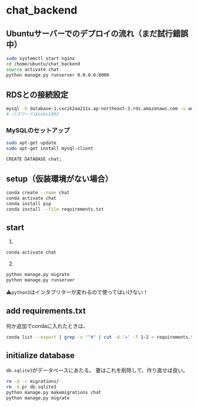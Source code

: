 # chat_backend

## Ubuntuサーバーでのデプロイの流れ（まだ試行錯誤中）
```bash
sudo systemctl start nginx
cd /home/ubuntu/chat_backend
source activate chat
python manage.py runserver 0.0.0.0:8000
```

## RDSとの接続設定
```bash
mysql -h database-1.cxcik2aa211v.ap-northeast-3.rds.amazonaws.com -u admin -p
# パスワードはsaku1003
```
### MySQLのセットアップ
```bash
sudo apt-get update
sudo apt-get install mysql-client
```
```mysql
CREATE DATABASE chat;
```

## setup（仮装環境がない場合）
```bash
conda create --name chat
conda activate chat
conda install pip
conda install --file requirements.txt
```

## start
1. 
```bash
conda activate chat
```
2.
```bash
python manage.py migrate
python manage.py runserver
```
⚠️`python3`はインタプリターが変わるので使ってはいけない！

## add requirements.txt
何か追加でcondaに入れたときは、
```bash
conda list --export | grep -v "^#" | cut -d '=' -f 1-2 > requirements.txt
```

## initialize database
`db.sqlite3`がデータベースにあたる。
要はこれを削除して、作り直せば良い。
```bash
rm -d -r migrations/
rm -d pr db.sqlite3
python manage.py makemigrations chat
python manage.py migrate
```
